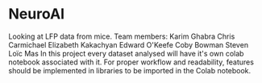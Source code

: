 # NeuroAI
Looking at LFP data from mice.
Team members:
  Karim Ghabra 
  Chris Carmichael
  Elizabeth Kakachyan
  Edward O'Keefe
  Coby Bowman
  Steven
  Loïc Mas
In this project every dataset analysed will have it's own colab notebook associated with it.
For proper workflow and readability, features should be implemented in libraries to be imported in the Colab notebook.
